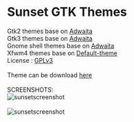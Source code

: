 # Sunset GTK Themes
Gtk2 themes base on [Adwaita](https://gitlab.gnome.org/GNOME/gnome-themes-extra/-/tree/gnome-3-22/themes) </br>
Gtk3 themes base on [Adwaita](https://gitlab.gnome.org/GNOME/gtk/-/tree/gtk-3-24/gtk/theme/Adwaita) </br>
Gnome shell themes base on [Adwaita](https://gitlab.gnome.org/GNOME/gtk/-/tree/gtk-3-24/gtk/theme/Adwaita) </br>
Xfwm4 themes base on [Default-theme](https://gitlab.xfce.org/Dridi/xfwm4/-/tree/master/themes/default)</br>
License : [GPLv3](https://choosealicense.com/licenses/gpl-3.0/)</br></br>
Theme can be download [here](https://www.pling.com/p/1336259/)</br></br>
SCREENSHOTS:</br>
![sunsetscreenshot](https://i.ibb.co/nLTK2vB/sunset-nautilus-screenshots.png "sunset-nautilus-screenshot")</br></br>
![sunsetscreenshot](https://i.ibb.co/D4YKRjX/sunset-widget-factory-screenshots.png "sunset-widget-factory-screenshot")</br></br>
